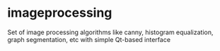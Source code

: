 imageprocessing
===============

Set of image processing algorithms like canny, histogram equalization, graph segmentation, etc with simple Qt-based interface
